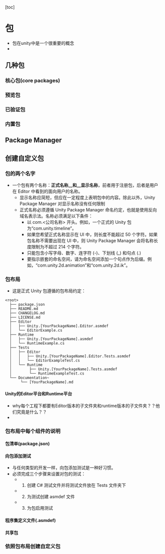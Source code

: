 [toc]

# 包
- 包在unity中是一个很重要的概念
- 
## 几种包
### 核心包(core packages)
### 预览包
### 已验证包
### 内置包
## Package Manager
## 创建自定义包
### 包的两个名字
- 一个包有两个名称：__正式名称__和__显示名称__，前者用于注册包，后者是用户在 Editor 中看到的面向用户的名称。
	- 显示名称应简短，但应在一定程度上表明包中的内容。除此以外，Unity Package Manager 对显示名称没有任何限制
	- 正式名称必须遵循 Unity Package Manager 命名约定，也就是使用反向域名表示法。名称必须满足以下条件：
		- 以 com.<公司名称> 开头。例如，一个正式的 Unity 包为“com.unity.timeline”。
		- 如果您希望正式名称显示在 UI 中，则长度不能超过 50 个字符。如果包名称不需要出现在 UI 中，则 Unity Package Manager 会将名称长度限制为不超过 214 个字符。
		- 只能包含小写字母、数字、连字符 (-)、下划线 (_) 和句点 (.)
		- 要指示嵌套的命名空间，请为命名空间添加一个句点作为后缀。例如，“com.unity.2d.animation”和“com.unity.2d.ik”。
### 包布局
- 这是正式 Unity 包遵循的包布局约定：
```
<root>
  ├── package.json
  ├── README.md
  ├── CHANGELOG.md
  ├── LICENSE.md
  ├── Editor
  │   ├── Unity.[YourPackageName].Editor.asmdef
  │   └── EditorExample.cs
  ├── Runtime
  │   ├── Unity.[YourPackageName].asmdef
  │   └── RuntimeExample.cs
  ├── Tests
  │   ├── Editor
  │   │   ├── Unity.[YourPackageName].Editor.Tests.asmdef
  │   │   └── EditorExampleTest.cs
  │   └── Runtime
  │        ├── Unity.[YourPackageName].Tests.asmdef
  │        └── RuntimeExampleTest.cs
  └── Documentation~
       └── [YourPackageName].md
```
#### Unity的Editor平台和Runtime平台
- why每个工程下都要有Editor版本的子文件夹和runtime版本的子文件夹？？他们究竟是什么？？
- 
### 包布局中每个组件的说明
#### 包清单(package.json)
#### 向包添加测试
- 与任何类型的开发一样，向包添加测试是一种好习惯。
- 必须完成三个步骤来设置对包的测试：
	- 1. 创建 C# 测试文件并将测试文件放在 Tests 文件夹下
	- 2. 为测试创建 asmdef 文件
	- 3. 为包启用测试

#### 程序集定义文件(.asmdef)
#### 共享包

### 依照包布局创建自定义包